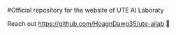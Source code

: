 #Official repository for the website of UTE AI Laboraty

Reach out https://github.com/HoagnDawg35/ute-ailab 🚀
